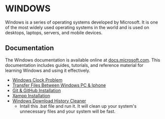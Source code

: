 # WINDOWS

Windows is a series of operating systems developed by Microsoft. It is one of the most widely used operating systems in the world and is used on desktops, laptops, servers, and mobile devices.

## Documentation

The Windows documentation is available online at [docs.microsoft.com](https://learn.microsoft.com/en-us/windows/). This documentation includes guides, tutorials, and reference material for learning Windows and using it effectively.

- [Windows Clock Problem](./windows.clock.problem.md)
- [Transfer Files Between Windows PC & Iphone](./transfer.files.btw.windows.iphone.md)
- [Git & GitHub Installation](./git.github.installation.md)
- [Xampp Installation](./xampp.installation.md)
- [Windows Download History Cleaner](./down.hist.cleaner.bat)
  - Intall this .bat file and run it. It will clean up your system's unnecessary files and your system will be fast.
